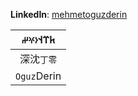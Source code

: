 **LinkedIn**: [mehmetoguzderin](https://linkedin.com/in/mehmetoguzderin)

| 𐱅𐰼𐰭`𐰆𐰍𐰔` |
|:-:|
| 深沈`丁零` |
| `Oguz`Derin |
